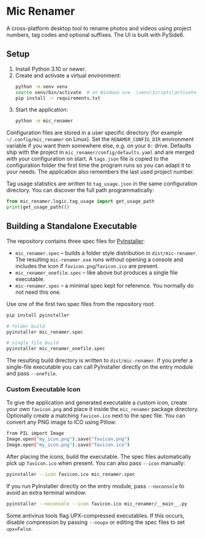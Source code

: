 # Mic Renamer

A cross-platform desktop tool to rename photos and videos using project numbers, tag codes and optional suffixes. The UI is built with PySide6.

## Setup

1. Install Python 3.10 or newer.
2. Create and activate a virtual environment:
   ```bash
   python -m venv venv
   source venv/bin/activate  # on Windows use .\venv\Scripts\activate
   pip install -r requirements.txt
   ```
3. Start the application:
   ```bash
   python -m mic_renamer
   ```

Configuration files are stored in a user specific directory (for example
`~/.config/mic_renamer` on Linux). Set the `RENAMER_CONFIG_DIR` environment
variable if you want them somewhere else, e.g. on your `D:` drive. Defaults
ship with the project in `mic_renamer/config/defaults.yaml` and are merged with
your configuration on start. A `tags.json` file is copied to the configuration
folder the first time the program runs so you can adapt it to your needs. The
application also remembers the last used project number.

Tag usage statistics are written to ``tag_usage.json`` in the same
configuration directory. You can discover the full path programmatically:

```python
from mic_renamer.logic.tag_usage import get_usage_path
print(get_usage_path())
```

## Building a Standalone Executable

The repository contains three spec files for [PyInstaller](https://pyinstaller.org/):

* ``mic_renamer.spec`` – builds a folder style distribution in ``dist/mic-renamer``.
  The resulting ``mic-renamer.exe`` runs without opening a console and includes
  the icon if ``favicon.png``/``favicon.ico`` are present.
* ``mic_renamer_onefile.spec`` – like above but produces a single file executable.
* ``mic-renamer.spec`` – a minimal spec kept for reference. You normally do not
  need this one.

Use one of the first two spec files from the repository root:

```bash
pip install pyinstaller

# folder build
pyinstaller mic_renamer.spec

# single file build
pyinstaller mic_renamer_onefile.spec

```

The resulting build directory is written to ``dist/mic-renamer``. If you prefer
a single-file executable you can call PyInstaller directly on the entry module
and pass ``--onefile``.

### Custom Executable Icon

To give the application and generated executable a custom icon, create your own
``favicon.png`` and place it inside the ``mic_renamer`` package directory.
Optionally create a matching ``favicon.ico`` next to the spec file. You can
convert any PNG image to ICO using Pillow:

```bash
from PIL import Image
Image.open("my_icon.png").save("favicon.png")
Image.open("my_icon.png").save("favicon.ico")
```

After placing the icons, build the executable. The spec files automatically
pick up ``favicon.ico`` when present. You can also pass ``--icon`` manually:

```bash
pyinstaller --icon favicon.ico mic_renamer.spec
```

If you run PyInstaller directly on the entry module, pass ``--noconsole`` to
avoid an extra terminal window:

```bash
pyinstaller --noconsole --icon favicon.ico mic_renamer/__main__.py
```

Some antivirus tools flag UPX-compressed executables. If this occurs, disable
compression by passing ``--noupx`` or editing the spec files to set
``upx=False``.
